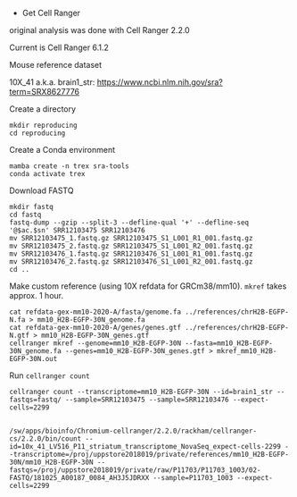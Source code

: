 - Get Cell Ranger

original analysis was done with Cell Ranger 2.2.0

Current is Cell Ranger 6.1.2

Mouse reference dataset

10X_41 a.k.a. brain1_str: <https://www.ncbi.nlm.nih.gov/sra?term=SRX8627776>

Create a directory

    mkdir reproducing
    cd reproducing

Create a Conda environment

    mamba create -n trex sra-tools
    conda activate trex

Download FASTQ

    mkdir fastq
    cd fastq
    fastq-dump --gzip --split-3 --defline-qual '+' --defline-seq '@$ac.$sn' SRR12103475 SRR12103476
    mv SRR12103475_1.fastq.gz SRR12103475_S1_L001_R1_001.fastq.gz
    mv SRR12103475_2.fastq.gz SRR12103475_S1_L001_R2_001.fastq.gz
    mv SRR12103476_1.fastq.gz SRR12103476_S1_L001_R1_001.fastq.gz
    mv SRR12103476_2.fastq.gz SRR12103476_S1_L001_R2_001.fastq.gz
    cd ..

Make custom reference (using 10X refdata for GRCm38/mm10). `mkref` takes approx. 1 hour.

    cat refdata-gex-mm10-2020-A/fasta/genome.fa ../references/chrH2B-EGFP-N.fa > mm10_H2B-EGFP-30N_genome.fa
    cat refdata-gex-mm10-2020-A/genes/genes.gtf ../references/chrH2B-EGFP-N.gtf > mm10_H2B-EGFP-30N_genes.gtf
    cellranger mkref --genome=mm10_H2B-EGFP-30N --fasta=mm10_H2B-EGFP-30N_genome.fa --genes=mm10_H2B-EGFP-30N_genes.gtf > mkref_mm10_H2B-EGFP-30N.out

Run `cellranger count`

    cellranger count --transcriptome=mm10_H2B-EGFP-30N --id=brain1_str --fastqs=fastq/ --sample=SRR12103475 --sample=SRR12103476 --expect-cells=2299


    /sw/apps/bioinfo/Chromium-cellranger/2.2.0/rackham/cellranger-cs/2.2.0/bin/count --id=10x_41_LV516_P11_striatum_transcriptome_NovaSeq_expect-cells-2299 --transcriptome=/proj/uppstore2018019/private/references/mm10_H2B-EGFP-30N/mm10_H2B-EGFP-30N --fastqs=/proj/uppstore2018019/private/raw/P11703/P11703_1003/02-FASTQ/181025_A00187_0084_AH3J5JDRXX --sample=P11703_1003 --expect-cells=2299
